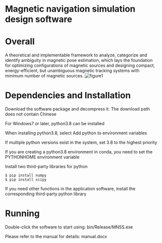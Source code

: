 # Magnetic navigation simulation design software

# Overall
A theoretical and implementable framework to analyze, categorize and identify ambiguity in magnetic pose estimation, which lays the foundation for optimizing configurations of magnetic sources and designing compact, energy-efficient, but unambiguous magnetic tracking systems with minimum number of magnetic sources.
![figure1](https://github.com/MagRobotics/MNSS/assets/161809470/2941ae28-4775-446e-be97-1b5406c0746a)

# Dependencies and Installation
Download the software package and decompress it. The download path does not contain Chinese

For Windows7 or later, python3.8 can be installed

When installing python3.8, select Add python to environment variables

If multiple python versions exist in the system, set 3.8 to the highest priority

If you are creating a python3.8 environment in conda, you need to set the PYTHONHOME environment variable

Install two third-party libraries for python
```
$ pip install numpy
$ pip install scipy
```
If you need other functions in the application software, install the corresponding third-party python library

# Running
Double-click the software to start using: bin/Release/MNSS.exe

Please refer to the manual for details: manual.docx
